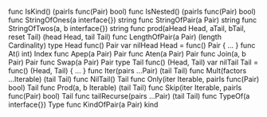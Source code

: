 func IsKind() (pairIs func(Pair) bool)
func IsNested() (pairIs func(Pair) bool)
func StringOfOnes(a interface{}) string
func StringOfPair(a Pair) string
func StringOfTwos(a, b interface{}) string
func prod(aHead Head, aTail, bTail, reset Tail) (head Head, tail Tail)
    func LengthOfPair(a Pair) (length Cardinality)
type Head func() Pair
    var nilHead Head = func() Pair { ... }
    func At(i int) Index
    func Apep(a Pair) Pair
    func Aten(a Pair) Pair
    func Join(a, b Pair) Pair
    func Swap(a Pair) Pair
type Tail func() (Head, Tail)
    var nilTail Tail = func() (Head, Tail) { ... }
    func Iter(pairs ...Pair) (tail Tail)
    func Mult(factors ...Iterable) (tail Tail)
    func NilTail() Tail
    func Only(iter Iterable, pairIs func(Pair) bool) Tail
    func Prod(a, b Iterable) (tail Tail)
    func Skip(iter Iterable, pairIs func(Pair) bool) Tail
    func tailRecurse(pairs ...Pair) (tail Tail)
    func TypeOf(a interface{}) Type
    func KindOfPair(a Pair) kind
